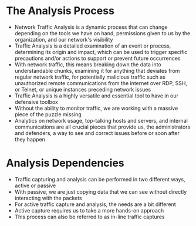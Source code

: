 # The Analysis Process
- Network Traffic Analysis is a dynamic process that can change depending on the tools we have on hand, permissions given to us by the organization, and our network's visibility
- Traffic Analysis is a detailed examination of an event or process, determining its origin and impact, which can be used to trigger specific precautions and/or actions to support or prevent future occurrences
- With network traffic, this means breaking down the data into understandable chunks, examining it for anything that deviates from regular network traffic, for potentially malicious traffic such as unauthorized remote communications from the internet over RDP, SSH, or Telnet, or unique instances preceding network issues
- Traffic Analysis is a highly versatile and essential tool to have in our defensive toolbox
- Without the ability to monitor traffic, we are working with a massive piece of the puzzle missing
- Analytics on network usage, top-talking hosts and servers, and internal communications are all crucial pieces that provide us, the administrators and defenders, a way to see and correct issues before or soon after they happen

# Analysis Dependencies
- Traffic capturing and analysis can be performed in two different ways, active or passive
- With passive, we are just copying data that we can see without directly interacting with the packets
- For active traffic capture and analysis, the needs are a bit different
- Active capture requires us to take a more hands-on approach
- This process can also be referred to as in-line traffic captures


